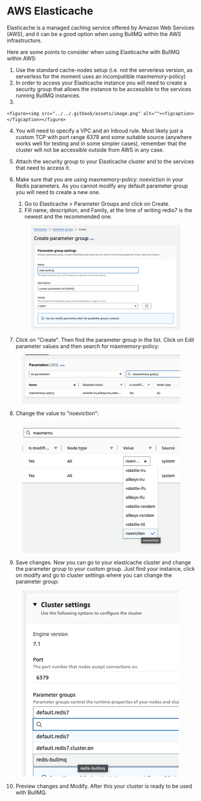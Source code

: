 # AWS Elasticache

Elasticache is a managed caching service offered by Amazon Web Services (AWS), and it can be a good option when using BullMQ within the AWS infrastructure.

Here are some points to consider when using Elasticache with BullMQ within AWS:

1. Use the standard cache-nodes setup (i.e. not the serverless version, as serverless for the moment uses an incompatible maxmemory-policy)
2. In order to access your Elasticache instance you will need to create a security group that allows the instance to be accessible to the services running BullMQ instances.&#x20;
3.

    <figure><img src="../../.gitbook/assets/image.png" alt=""><figcaption></figcaption></figure>
4. You will need to specify a VPC and an Inboud rule. Most likely just a custom TCP with port range 6379 and some suitable source (anywhere works well for testing and in some simpler cases), remember that the cluster will not be accessible outside from AWS in any case.
5. Attach the security group to your Elasticache cluster and to the services that need to access it.
6.  Make sure that you are using maxmemory-policy: noeviction in your Redis parameters. As you cannot modify any default parameter group you will need to create a new one.

    1. Go to Elasticache > Parameter Groups and click on Create.
    2. Fill name, description, and Family, at the time of writing redis7 is the newest and the recommended one.

    <figure><img src="../../.gitbook/assets/image (1).png" alt=""><figcaption></figcaption></figure>
7. Click on "Create". Then find the parameter group in the list. Click on Edit parameter values and then search for maxmemory-policy:

<figure><img src="../../.gitbook/assets/image (1) (1).png" alt=""><figcaption></figcaption></figure>

8. Change the value to "noeviction":

<figure><img src="../../.gitbook/assets/image (2).png" alt=""><figcaption></figcaption></figure>

9. Save changes. Now you can go to your elasticache cluster and change the parameter group to your custom group. Just find your instance, click on modify and go to cluster settings where you can change the parameter group:

<figure><img src="../../.gitbook/assets/image (3).png" alt=""><figcaption></figcaption></figure>

10. Preview changes and Modify. After this your cluster is ready to be used with BullMQ.

